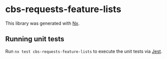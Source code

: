 # cbs-requests-feature-lists

This library was generated with [Nx](https://nx.dev).

## Running unit tests

Run `nx test cbs-requests-feature-lists` to execute the unit tests via [Jest](https://jestjs.io).
